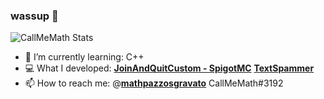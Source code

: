 ### wassup 👋

![CallMeMath Stats](https://github-readme-stats.vercel.app/api?username=CallMeMath&show_icons=true&theme=radical)

- 🌱 I’m currently learning: C++
- 💻 What I developed: [**JoinAndQuitCustom - SpigotMC**](https://github.com/CallMeMath/JoinAndQuitCustom) 
                       [**TextSpammer**](https://github.com/CallMeMath/TextSpammer)
- 📫 How to reach me: @[**mathpazzosgravato**](t.me/mathpazzosgravato) 
                      CallMeMath#3192

